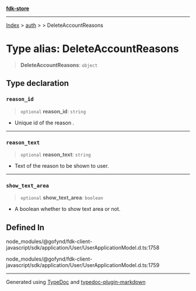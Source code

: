 [**fdk-store**](../../../README.md)
***

[Index](../../../API.md) > [auth](../../README.md) > [<internal>](../README.md) > DeleteAccountReasons

# Type alias: DeleteAccountReasons

> **DeleteAccountReasons**: `object`

## Type declaration

### `reason_id`

> `optional` **reason\_id**: `string`

- Unique id of the reason .

***

### `reason_text`

> `optional` **reason\_text**: `string`

- Text of the reason to be shown to user.

***

### `show_text_area`

> `optional` **show\_text\_area**: `boolean`

- A boolean whether to show text area or not.

## Defined In

node\_modules/@gofynd/fdk-client-javascript/sdk/application/User/UserApplicationModel.d.ts:1758

node\_modules/@gofynd/fdk-client-javascript/sdk/application/User/UserApplicationModel.d.ts:1759

***
Generated using [TypeDoc](https://typedoc.org/) and [typedoc-plugin-markdown](https://www.npmjs.com/package/typedoc-plugin-markdown)
